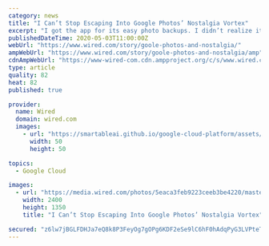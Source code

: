 ```yaml
---
category: news
title: "I Can’t Stop Escaping Into Google Photos’ Nostalgia Vortex"
excerpt: "I got the app for its easy photo backups. I didn’t realize it would become a precious window to the past—or a lifeline in a time of existential despair."
publishedDateTime: 2020-05-03T11:00:00Z
webUrl: "https://www.wired.com/story/goole-photos-and-nostalgia/"
ampWebUrl: "https://www.wired.com/story/goole-photos-and-nostalgia/amp"
cdnAmpWebUrl: "https://www-wired-com.cdn.ampproject.org/c/s/www.wired.com/story/goole-photos-and-nostalgia/amp"
type: article
quality: 82
heat: 82
published: true

provider:
  name: Wired
  domain: wired.com
  images:
    - url: "https://smartableai.github.io/google-cloud-platform/assets/images/organizations/wired.com-50x50.jpg"
      width: 50
      height: 50

topics:
  - Google Cloud

images:
  - url: "https://media.wired.com/photos/5eaca3feb9223ceeb3be4220/master/pass/google-photos-nostalgia.jpg"
    width: 2400
    height: 1350
    title: "I Can’t Stop Escaping Into Google Photos’ Nostalgia Vortex"

secured: "z6lw7jBGLFDHJa7eQ8k8P3FeyOg7gOPg6KDF2eSe9lC6hF0hAdqPyG3LVPteTrjRBEo5FCL2JMdpMjqKQ0/xBNSERoUuGuvKROWDP0/NAvIYB2mVXmaNDfuKrF2K4qpCJR/2+0n6N7dUdndtI1VI17y2le06Ofi4PSqBitOTTjKufncOWSuaWAb6rBS4+A2WIRnn7ZqQ86WiB/BRwr+gJ3Y5yGiQ2wSGOKOLeBoCa9vpkuFotapEC0mHsANwJ+5mvqG7YKPXE2eNMAfwMi97fYtS8SjhqcSu6YeCTupLqS98gsWqb2v3OcIJeHOJ4Ud8;nqcTqqkMSK4/WqwNrzvrOQ=="
---
```


